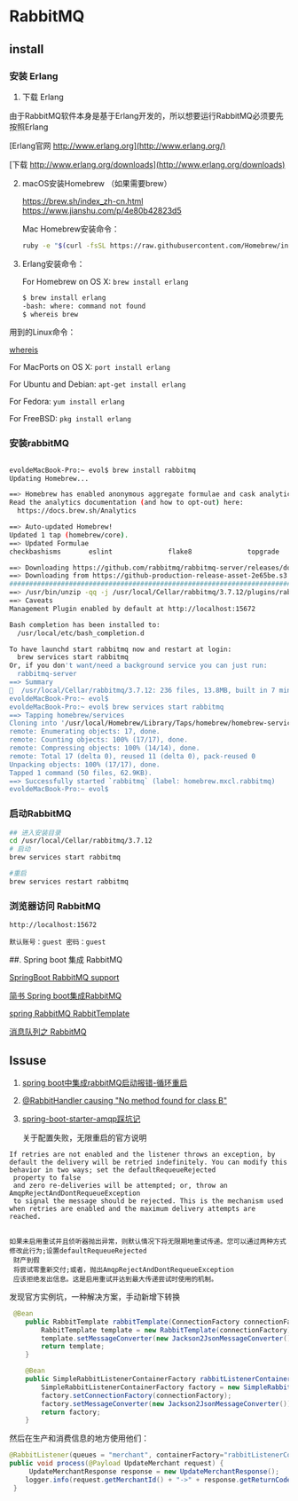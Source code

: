 # RabbitMQ

## install 

### 安装 Erlang

1. 下载 Erlang

由于RabbitMQ软件本身是基于Erlang开发的，所以想要运行RabbitMQ必须要先按照Erlang

[Erlang官网 http://www.erlang.org](http://www.erlang.org/)

[下载 http://www.erlang.org/downloads](http://www.erlang.org/downloads)

2. macOS安装Homebrew （如果需要brew）
    
    https://brew.sh/index_zh-cn.html
    https://www.jianshu.com/p/4e80b42823d5
    
    Mac Homebrew安装命令：
    ```bash
    ruby -e "$(curl -fsSL https://raw.githubusercontent.com/Homebrew/install/master/install)"
    ```

3. Erlang安装命令：

    For Homebrew on OS X: ```brew install erlang```

    ```bash
    $ brew install erlang
    -bash: where: command not found
    $ whereis brew
    ```
    


用到的Linux命令：

[whereis](http://man.linuxde.net/whereis) 


For MacPorts on OS X: ```port install erlang```

For Ubuntu and Debian: ```apt-get install erlang```

For Fedora: ```yum install erlang```

For FreeBSD: ```pkg install erlang```


### 安装rabbitMQ


```bash

evoldeMacBook-Pro:~ evol$ brew install rabbitmq
Updating Homebrew...

==> Homebrew has enabled anonymous aggregate formulae and cask analytics.
Read the analytics documentation (and how to opt-out) here:
  https://docs.brew.sh/Analytics

==> Auto-updated Homebrew!
Updated 1 tap (homebrew/core).
==> Updated Formulae
checkbashisms       eslint              flake8              topgrade

==> Downloading https://github.com/rabbitmq/rabbitmq-server/releases/download/v3
==> Downloading from https://github-production-release-asset-2e65be.s3.amazonaws
######################################################################## 100.0%
==> /usr/bin/unzip -qq -j /usr/local/Cellar/rabbitmq/3.7.12/plugins/rabbitmq_man
==> Caveats
Management Plugin enabled by default at http://localhost:15672

Bash completion has been installed to:
  /usr/local/etc/bash_completion.d

To have launchd start rabbitmq now and restart at login:
  brew services start rabbitmq
Or, if you don't want/need a background service you can just run:
  rabbitmq-server
==> Summary
🍺  /usr/local/Cellar/rabbitmq/3.7.12: 236 files, 13.8MB, built in 7 minutes 57 seconds
evoldeMacBook-Pro:~ evol$ 
evoldeMacBook-Pro:~ evol$ brew services start rabbitmq
==> Tapping homebrew/services
Cloning into '/usr/local/Homebrew/Library/Taps/homebrew/homebrew-services'...
remote: Enumerating objects: 17, done.
remote: Counting objects: 100% (17/17), done.
remote: Compressing objects: 100% (14/14), done.
remote: Total 17 (delta 0), reused 11 (delta 0), pack-reused 0
Unpacking objects: 100% (17/17), done.
Tapped 1 command (50 files, 62.9KB).
==> Successfully started `rabbitmq` (label: homebrew.mxcl.rabbitmq)
evoldeMacBook-Pro:~ evol$ 


```

### 启动RabbitMQ

```bash
## 进入安装目录
cd /usr/local/Cellar/rabbitmq/3.7.12
# 启动
brew services start rabbitmq

#重启
brew services restart rabbitmq
```

### 浏览器访问 RabbitMQ

```aidl
http://localhost:15672

默认账号：guest 密码：guest
```


##. Spring boot 集成 RabbitMQ

[SpringBoot RabbitMQ support](https://docs.spring.io/spring-boot/docs/1.5.19.RELEASE/reference/htmlsingle/#boot-features-rabbitmq)

[简书 Spring boot集成RabbitMQ](https://www.jianshu.com/p/6ca34345b796)

[spring RabbitMQ RabbitTemplate](https://spring.io/guides/gs/messaging-rabbitmq/)

[消息队列之 RabbitMQ](https://www.jianshu.com/p/79ca08116d57)


## Issuse

1. [spring boot中集成rabbitMQ启动报错-循环重启](https://ask.csdn.net/questions/374757)

2. [@RabbitHandler causing "No method found for class B"](https://jira.spring.io/browse/AMQP-573)

2. [spring-boot-starter-amqp踩坑记](https://www.cnblogs.com/lazio10000/p/5559999.html)

    关于配置失败，无限重启的官方说明
```aidl
If retries are not enabled and the listener throws an exception, by default the delivery will be retried indefinitely. You can modify this behavior in two ways; set the defaultRequeueRejected
 property to false
 and zero re-deliveries will be attempted; or, throw an AmqpRejectAndDontRequeueException
 to signal the message should be rejected. This is the mechanism used when retries are enabled and the maximum delivery attempts are reached.
 
 
如果未启用重试并且侦听器抛出异常，则默认情况下将无限期地重试传递。您可以通过两种方式修改此行为;设置defaultRequeueRejected
 财产到假
 将尝试零重新交付;或者，抛出AmqpRejectAndDontRequeueException
 应该拒绝发出信息。这是启用重试并达到最大传递尝试时使用的机制。
```

发现官方实例坑，一种解决方案，手动新增下转换

```java
 @Bean
    public RabbitTemplate rabbitTemplate(ConnectionFactory connectionFactory) {
        RabbitTemplate template = new RabbitTemplate(connectionFactory);
        template.setMessageConverter(new Jackson2JsonMessageConverter());
        return template;
    }

    @Bean
    public SimpleRabbitListenerContainerFactory rabbitListenerContainerFactory(ConnectionFactory connectionFactory) {
        SimpleRabbitListenerContainerFactory factory = new SimpleRabbitListenerContainerFactory();
        factory.setConnectionFactory(connectionFactory);
        factory.setMessageConverter(new Jackson2JsonMessageConverter());
        return factory;
    }
```

然后在生产和消费信息的地方使用他们：

```java
@RabbitListener(queues = "merchant", containerFactory="rabbitListenerContainerFactory")
public void process(@Payload UpdateMerchant request) { 
     UpdateMerchantResponse response = new UpdateMerchantResponse();
    logger.info(request.getMerchantId() + "->" + response.getReturnCode());
 }
```
